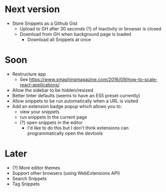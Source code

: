 # Next version

* Store Snippets as a Github Gist
  * Upload to GH after 30 seconds (?) of inactivity or browser is closed
  * Download from GH when background page is loaded
    * Download all Snippets at once

# Soon

* Restructure app
  * See https://www.smashingmagazine.com/2016/09/how-to-scale-react-applications/
* Allow the sidebar to be hidden/resized
* Better linter defaults (seems to have an ES5 preset currently)
* Allow snippets to be run automatically when a URL is visited
* Add an extension badge popup which allows you to:
  * view your snippets
  * run snippets in the current page
  * (?) open snippets in the editor
    * I'd like to do this but I don't think extensions can programmatically open the devtools

# Later

* (?) More editor themes
* Support other browsers (using WebExtensions API)
* Search Snippets
* Tag Snippets
